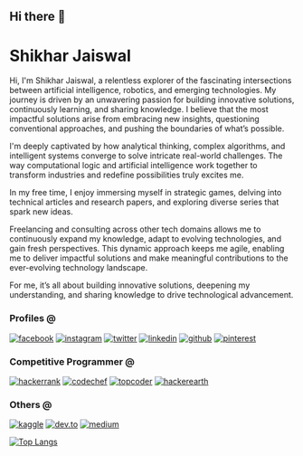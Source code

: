 ## Hi there 👋


# Shikhar Jaiswal

Hi, I'm Shikhar Jaiswal, a relentless explorer of the fascinating intersections between artificial intelligence, robotics, and emerging technologies. My journey is driven by an unwavering passion for building innovative solutions, continuously learning, and sharing knowledge. I believe that the most impactful solutions arise from embracing new insights, questioning conventional approaches, and pushing the boundaries of what’s possible.

I'm deeply captivated by how analytical thinking, complex algorithms, and intelligent systems converge to solve intricate real-world challenges. The way computational logic and artificial intelligence work together to transform industries and redefine possibilities truly excites me. 

In my free time, I enjoy immersing myself in strategic games, delving into technical articles and research papers, and exploring diverse series that spark new ideas.

Freelancing and consulting across other tech domains allows me to continuously expand my knowledge, adapt to evolving technologies, and gain fresh perspectives. This dynamic approach keeps me agile, enabling me to deliver impactful solutions and make meaningful contributions to the ever-evolving technology landscape.

For me, it’s all about building innovative solutions, deepening my understanding, and sharing knowledge to drive technological advancement.

### Profiles @
[![facebook](https://github.com/shikhar1020jais1/Git-Social/blob/master/Icons/Facebook1.png (Facebook))][1]
[![instagram](https://github.com/shikhar1020jais1/Git-Social/blob/master/Icons/Instagram1.png (Instagram))][2]
[![twitter](https://github.com/shikhar1020jais1/Git-Social/blob/master/Icons/Twitter1.png (Twitter))][3]
[![linkedin](https://github.com/shikhar1020jais1/Git-Social/blob/master/Icons/LinkedIn1.png (LinkedIn))][4]
[![github](https://github.com/shikhar1020jais1/Git-Social/blob/master/Icons/Github1.png (Github))][5]
[![pinterest](https://github.com/shikhar1020jais1/Git-Social/blob/master/Icons/pinterest1.png (Pinterest))][6]
<!-- [![tumblr](https://github.com/shikhar1020jais1/Git-Social/blob/master/Icons/tumblr1.png (Tumblr))][7] -->

[1]: https://www.facebook.com/shikhar.jai1
[2]: https://www.instagram.com/_shikhar_jais
[3]: https://www.twitter.com/_shikhar_jais
[4]: https://www.linkedin.com/in/shikhar1020jais
[5]: https://www.github.com/shikhar1020jais1
[6]: https://in.pinterest.com/shikhar1020jais
<!-- [7]: https://shikhar-jais.tumblr.com -->

### Competitive Programmer @
[![hackerrank](https://github.com/shikhar1020jais1/Git-Social/blob/master/Icons/Hackerrank1.png (Hackerrank))][8]
[![codechef](https://github.com/shikhar1020jais1/Git-Social/blob/master/Icons/Codechef1.png (Codechef))][9]
[![topcoder](https://github.com/shikhar1020jais1/Git-Social/blob/master/Icons/Topcoder2.png (Topcoder))][10]
[![hackerearth](https://github.com/shikhar1020jais1/Git-Social/blob/master/Icons/hackerearth1.png (HackerEarth))][11]

[8]: https://hackerrank.com/shikhar1020jais1
[9]: https://codechef.com/users/shikhar_jais
[10]: https://topcoder.com/members/shikhar1020jais
[11]: https://hackerearth.com/@shikhar381

### Others @
[![kaggle](https://github.com/shikhar1020jais1/Git-Social/blob/master/Icons/Kaggle1.png (Kaggle))][12]
[![dev.to](https://github.com/shikhar1020jais1/Git-Social/blob/master/Icons/Dev.to2.png (dev.to))][13]
[![medium](https://github.com/shikhar1020jais1/Git-Social/blob/master/Icons/Medium1.png (Medium))][14]

[12]: https://kaggle.com/shikhar1020jais
[13]: https://dev.to/shikhar1020jais1
[14]: https://medium.com/@shikhar1020jais1



[![Top Langs](https://github-readme-stats.vercel.app/api/top-langs/?username=shikhar1020jais1&layout=compact)](https://github.com/anuraghazra/github-readme-stats)



